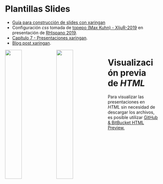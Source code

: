 # Plantillas Slides

- [Guía para construcción de slides con xaringan](https://arm.rbind.io/slides/xaringan.html#1)
- Configuración *css* tomada de [topepo (Max Kuhn) - XIjuR-2019](https://github.com/topepo/XIjuR-2019) en presentación de [RHispano 2019](http://r-es.org/XIjuR/).
- [Capítulo 7 - Presentaciones xaringan](https://bookdown.org/yihui/rmarkdown/xaringan.html).
- [Blog post xaringan](https://yihui.org/en/2017/10/xaringan-themes/).

<img src="https://user-images.githubusercontent.com/163582/45438104-ea200600-b67b-11e8-80fa-d9f2a99a03b0.png" width="33%" align="left" /><img src="https://bookdown.org/yihui/rmarkdown/images/hex-rmarkdown.png" width="33%" align="left" />


# Visualización previa de *HTML*

Para visualizar las presentaciones en *HTML* sin necesidad de descargar los archivos, es posible utilizar [GitHub & BitBucket HTML Preview.](https://htmlpreview.github.io/)
